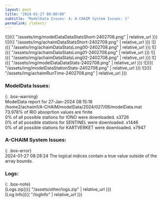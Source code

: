 ```yaml
---
layout: post
title: "2024-01-27 08:00:00"
subtitle: "ModelData Issues: 4; A-CHAIM System Issues: 1"
permalink: /latest/
---
```


![]({{ "/assets/img/modelDataDataStatsShort-2402708.png" | relative_url }})
![]({{ "/assets/img/achaimDataStatsShort-2402708.png" | relative_url }})
![]({{ "/assets/img/achaimDataStatsLong00-2402708.png" | relative_url }})
![]({{ "/assets/img/achaimDataStatsLong01-2402708.png" | relative_url }})
![]({{ "/assets/img/achaimDataStatsLong02-2402708.png" | relative_url }})
![]({{ "/assets/img/modelDataDataStats-2402708.png" | relative_url }})
![]({{ "/assets/img/modelDataStationStats-2402708.png" | relative_url }})
![]({{ "/assets/img/achaimRunTime-2402708.png" | relative_url }})


### ModelData Issues:  
  
{: .box-warning}  
 ModelData report for 27-Jan-2024 08:15:16   
 /home2/achaim1/A-CHAIM/modelData/2024/027/08/modelData.mat   
 73.978% of RIO absoprtion values are finite   
 0% of all possible stations for IONO were downloaded. x3726   
 0% of all possible stations for SENTINEL were downloaded. x1446   
 0% of all possible stations for KARTVERKET were downloaded. x7947   
  
### A-CHAIM System Issues:  
  
{: .box-error}  
2024-01-27 08:28:24 The logical indices contain a true value outside of the array bounds.  

### Logs:  
  
{: .box-note}  
[Logs.zip]({{ "/assets/other/logs.zip" | relative_url }})  
[Log Info]({{ "/logInfo" | relative_url }})  
